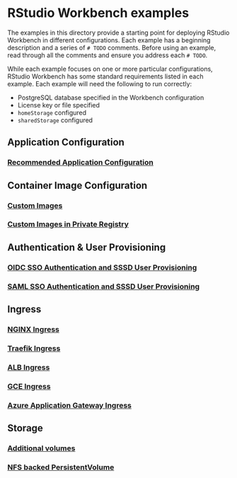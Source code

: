 # RStudio Workbench examples

The examples in this directory provide a starting point for deploying RStudio Workbench in
different configurations. Each example has a beginning description and a series of `# TODO` comments.
Before using an example, read through all the comments and ensure you address each `# TODO`.

While each example focuses on one or more particular configurations, RStudio Workbench has some
standard requirements listed in each example. Each example will need the following to run correctly:
- PostgreSQL database specified in the Workbench configuration
- License key or file specified
- `homeStorage` configured
- `sharedStorage` configured

## Application Configuration

### [Recommended Application Configuration](./application-configuration/rstudio-workbench-recommended-app-config.yaml)

## Container Image Configuration

### [Custom Images](./container-images/rstudio-workbench-custom-image.yaml)

### [Custom Images in Private Registry](./container-images/rstudio-workbench-custom-image-private.yaml)

## Authentication & User Provisioning

### [OIDC SSO Authentication and SSSD User Provisioning](./auth-user-provisioning/rstudio-workbench-oidc-sssd.yaml)

### [SAML SSO Authentication and SSSD User Provisioning](./auth-user-provisioning/rstudio-workbench-saml-sssd.yaml)

## Ingress

### [NGINX Ingress](./ingress/rstudio-workbench-nginx-ingress.yaml)

### [Traefik Ingress](./ingress/rstudio-workbench-traefik-ingress.yaml)

### [ALB Ingress](./ingress/rstudio-workbench-alb-ingress.yaml)

### [GCE Ingress](./ingress/rstudio-workbench-gce-ingress.yaml)

### [Azure Application Gateway Ingress](./ingress/rstudio-workbench-azure-application-gateway-ingress.yaml)

## Storage

### [Additional volumes](./storage/rstudio-workbench-with-additional-mounts.yaml)

### [NFS backed PersistentVolume](./storage/rstudio-workbench-with-pv.yaml)

